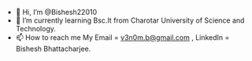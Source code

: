 - 👋 Hi, I’m @Bishesh22010
- 🌱 I’m currently learning Bsc.It from Charotar University of Science and Technology.
- 📫 How to reach me My Email = v3n0m.b@gmail.com , LinkedIn = Bishesh Bhattacharjee.

<!---
Bishesh22010/Bishesh22010 is a ✨ special ✨ repository because its `README.md` (this file) appears on your GitHub profile.
You can click the Preview link to take a look at your changes.
--->
